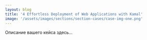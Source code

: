 ```yaml
---
layout: blog
title: '4 Effortless Deployment of Web Applications with Kamal'
image: '/assets/images/sections/section-cases/case-img-one.png'
---
```


Описание вашего кейса здесь...
